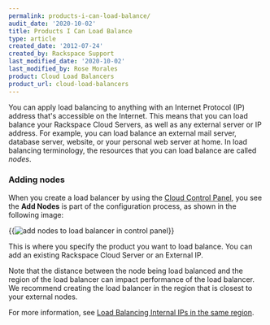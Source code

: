 ```yaml
---
permalink: products-i-can-load-balance/
audit_date: '2020-10-02'
title: Products I Can Load Balance
type: article
created_date: '2012-07-24'
created_by: Rackspace Support
last_modified_date: '2020-10-02'
last_modified_by: Rose Morales
product: Cloud Load Balancers
product_url: cloud-load-balancers
---
```


You can apply load balancing to anything with an Internet Protocol (IP) address
that's accessible on the Internet. This means that you can load balance your
Rackspace Cloud Servers, as well as any external server or IP address. For
example, you can load balance an external mail server, database server, website,
or your personal web server at home. In load balancing terminology, the
resources that you can load balance are called *nodes*.

### Adding nodes

When you create a load balancer by using the [Cloud Control
Panel](https://login.rackspace.com), you see the **Add Nodes** is part of the
configuration process, as shown in the following image:

{{<image alt="add nodes to load balancer in control panel"
src="load-balancer-add-nodes.png" title="add nodes to load balancer in control
panel">}}

This is where you specify the product you want to load balance. You can add an
existing Rackspace Cloud Server or an External IP.

Note that the distance between the node being load balanced and the region of
the load balancer can impact performance of the load balancer. We recommend
creating the load balancer in the region that is closest to your external nodes.

For more information, see [Load Balancing Internal IPs in the same
region](/support/how-to/load-balancing-internal-ips-in-the-same-region).
